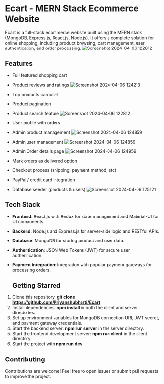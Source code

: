 # Ecart - MERN Stack Ecommerce Website #

Ecart is a full-stack ecommerce website built using the MERN stack (MongoDB, Express.js, React.js, Node.js). 
It offers a complete solution for online shopping, including product browsing, cart management, user authentication, and order processing.
![Screenshot 2024-04-06 122812](https://github.com/Priyanshubharti/Ecart/assets/76689991/eb7fb666-e093-47e7-abc8-cae0dde95c4d)



## Features ##
- Full featured shopping cart
- Product reviews and ratings
![Screenshot 2024-04-06 124213](https://github.com/Priyanshubharti/Ecart/assets/76689991/db25a45d-5ee8-41dd-b480-272ab91f5ac6)


- Top products carousel
- Product pagination
- Product search feature
  ![Screenshot 2024-04-06 122812](https://github.com/Priyanshubharti/Ecart/assets/76689991/a232e59a-235e-48d1-b58e-57c93121df65)

- User profile with orders
- Admin product management
  ![Screenshot 2024-04-06 124859](https://github.com/Priyanshubharti/Ecart/assets/76689991/b00ed3b6-03b9-49a1-ab14-ce633f1fac64)

- Admin user management
  ![Screenshot 2024-04-06 124859](https://github.com/Priyanshubharti/Ecart/assets/76689991/c1703e41-a994-4e36-b182-21767279c951)

- Admin Order details page
 ![Screenshot 2024-04-06 124959](https://github.com/Priyanshubharti/Ecart/assets/76689991/ee6a53ea-daf9-4716-9073-1fcb29cdde79)

- Mark orders as delivered option
- Checkout process (shipping, payment method, etc)
- PayPal / credit card integration
- Database seeder (products & users)
![Screenshot 2024-04-06 125121](https://github.com/Priyanshubharti/Ecart/assets/76689991/64b4c8c0-feda-4835-a0c8-db22974a592f)

  

## Tech Stack ##

- **Frontend**: React.js with Redux for state management and Material-UI for UI components.
- **Backend**: Node.js and Express.js for server-side logic and RESTful APIs.
- **Database**: MongoDB for storing product and user data.
- **Authentication**: JSON Web Tokens (JWT) for secure user authentication.
- **Payment Integration**: Integration with popular payment gateways for processing orders.

  ## Getting Starred ##
1. Clone this repository: **git clone https://github.com/Priyanshubharti/Ecart**
2. Install dependencies: **npm install** in both the client and server directories.
3. Set up environment variables for MongoDB connection URI, JWT secret, and payment gateway credentials.
4. Start the backend server: **npm run server** in the server directory.
5. Start the frontend development server: **npm run client** in the client directory.
6. Start the project with **npm run dev**

## Contributing
Contributions are welcome! Feel free to open issues or submit pull requests to improve the project.

